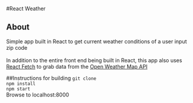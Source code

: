#React Weather

## About
Simple app built in React to get current weather conditions of a user input zip code<br><br>
In addition to the entire front end being built in React, this app also uses [React Fetch](https://github.com/zackify/react-fetch) to grab data from the [Open Weather Map API](https://openweathermap.org/)


##Instructions for building
`git clone`<br>
`npm install`<br>
`npm start`<br>
Browse to localhost:8000